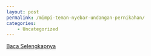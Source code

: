 ```yaml
---
layout: post
permalink: /mimpi-teman-nyebar-undangan-pernikahan/
categories:
    - Uncategorized
---
```


[Baca Selengkapnya](/01)